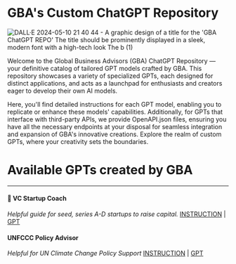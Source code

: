 # GBA's Custom ChatGPT Repository


![DALL·E 2024-05-10 21 40 44 - A graphic design of a title for the 'GBA ChatGPT REPO'  The title should be prominently displayed in a sleek, modern font with a high-tech look  The b (1)](https://github.com/globalbusinessadvisors/gpts/assets/127058086/9bce2b8f-3651-4296-8a95-2eb75510dcd5)


Welcome to the Global Business Advisors (GBA) ChatGPT Repository — your definitive catalog of tailored GPT models crafted by GBA. This repository showcases a variety of specialized GPTs, each designed for distinct applications, and acts as a launchpad for enthusiasts and creators eager to develop their own AI models.

Here, you'll find detailed instructions for each GPT model, enabling you to replicate or enhance these models' capabilities. Additionally, for GPTs that interface with third-party APIs, we provide OpenAPI.json files, ensuring you have all the necessary endpoints at your disposal for seamless integration and expansion of GBA's innovative creations. Explore the realm of custom GPTs, where your creativity sets the boundaries.

# Available GPTs created by GBA
--------------------------------------------------------------------------------------------------------------------------------------------------------------------------------

#### 💸 VC Startup Coach
*Helpful guide for seed, series A-D startups to raise capital.*
[INSTRUCTION](https://github.com/globalbusinessadvisors/gpts/instructions/VC%20Startup%20Coach.txt) | [GPT](https://chatgpt.com/g/g-kRapN6fhm-vc-startup-coach)

#### UNFCCC Policy Advisor
*Helpful for UN Climate Change Policy Support*
[INSTRUCTION]([https://github.com/globalbusinessadvisors/gpts/instructions/UNFCCC%20Policy%20Advisor.txt]) | [GPT](https://chatgpt.com/g/g-1x8f70730-unfccc-policy-advisor)
